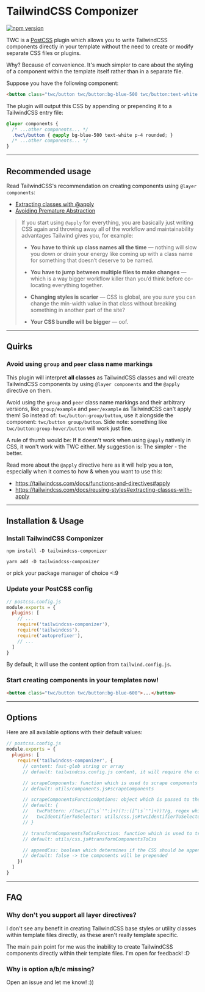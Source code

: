 # TailwindCSS Componizer

[![npm version](https://badge.fury.io/js/tailwindcss-componizer.svg)](https://badge.fury.io/js/tailwindcss-componizer)

TWC is a [PostCSS](https://github.com/postcss/postcss) plugin which allows you to write TailwindCSS components directly in your template without the need to create or modify separate CSS files or plugins.

Why? Because of convenience. It's much simpler to care about the styling of a component within the template itself rather than in a separate file.

Suppose you have the following component:

```html
<button class="twc/button twc/button:bg-blue-500 twc/button:text-white twc/button:p-4 twc/button:rounded">Button Component</button>
```

The plugin will output this CSS by appending or prepending it to a TailwindCSS entry file:

```css
@layer components {
  /* ...other components... */
  .twc\/button { @apply bg-blue-500 text-white p-4 rounded; }
  /* ...other components... */
}
```

---

## Recommended usage

Read TailwindCSS's recommendation on creating components using `@layer components`:
* [Extracting classes with @apply](https://tailwindcss.com/docs/reusing-styles#extracting-classes-with-apply)
* [Avoiding Premature Abstraction](https://tailwindcss.com/docs/reusing-styles#avoiding-premature-abstraction)

> If you start using `@apply` for everything, you are basically just writing CSS again and throwing away all of the workflow and maintainability advantages Tailwind gives you, for example:
>
> - **You have to think up class names all the time** — nothing will slow you down or drain your energy like coming up with a class name for something that doesn’t deserve to be named.
>
> - **You have to jump between multiple files to make changes** — which is a way bigger workflow killer than you’d think before co-locating everything together.
>
> - **Changing styles is scarier** — CSS is global, are you _sure_ you can change the min-width value in that class without breaking something in another part of the site?
>
> - **Your CSS bundle will be bigger** — oof.

---

## Quirks

### Avoid using `group` and `peer` class name markings

This plugin will interpret **all classes** as TailwindCSS classes and will create TailwindCSS components by using `@layer components` and the `@apply` directive on them.

Avoid using the `group` and `peer` class name markings and their arbitrary versions, like `group/example` and `peer/example` as TailwindCSS can't apply them!
So instead of: `twc/button:group/button`, use it alongside the component: `twc/button group/button`. Side note: something like `twc/button:group-hover/button` will work just fine.

A rule of thumb would be: If it doesn't work when using `@apply` natively in CSS, it won't work with TWC either. My suggestion is: The simpler - the better.

Read more about the `@apply` directive here as it will help you a ton, especially when it comes to how & when you want to use this:
* https://tailwindcss.com/docs/functions-and-directives#apply
* https://tailwindcss.com/docs/reusing-styles#extracting-classes-with-apply

---

## Installation & Usage

### Install TailwindCSS Componizer

```
npm install -D tailwindcss-componizer
```

```
yarn add -D tailwindcss-componizer
```

or pick your package manager of choice <:9

### Update your PostCSS config

```js
// postcss.config.js
module.exports = {
  plugins: [
    // ...
    require('tailwindcss-componizer'),
    require('tailwindcss'),
    require('autoprefixer'),
    // ...
  ]
}
```

By default, it will use the content option from `tailwind.config.js`.

### Start creating components in your templates now!

```html
<button class="twc/button twc/button:bg-blue-600">...</button>
```

---

## Options

Here are all available options with their default values:

```js
// postcss.config.js
module.exports = {
  plugins: [
    require('tailwindcss-componizer', {
      // content: fast-glob string or array
      // default: tailwindcss.config.js content, it will require the config file from the current working directory

      // scrapeComponents: function which is used to scrape components from the content
      // default: utils/components.js#scrapeComponents

      // scrapeComponentsFunctionOptions: object which is passed to the scrapeComponents function,
      // default: {
      //   twcPattern: /(twc\/[^\s`'":]+)(?::([^\s`'"]+))?/g, regex which is used to find TWC components
      //   twcIdentifierToSelector: utils/css.js#twcIdentifierToSelector, function which transforms a TWC identifier to a CSS selector
      // }

      // transformComponentsToCssFunction: function which is used to transform the extracted components to CSS
      // default: utils/css.js#transformComponentsToCss

      // appendCss: boolean which determines if the CSS should be appended to the TailwindCSS entry file
      // default: false -> the components will be prepended
    })
  ]
}
```

---

## FAQ

### Why don't you support all layer directives?

I don't see any benefit in creating TailwindCSS base styles or utility classes within template files directly, as these aren't really template specific.

The main pain point for me was the inability to create TailwindCSS components directly within their template files. I'm open for feedback! :D

### Why is option a/b/c missing?

Open an issue and let me know! :))
